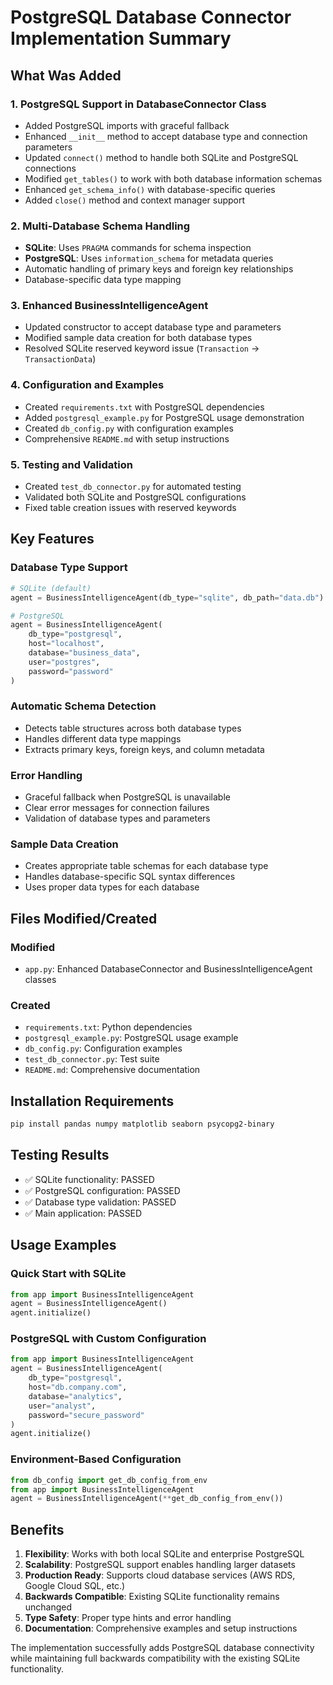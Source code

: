 # PostgreSQL Database Connector Implementation Summary

## What Was Added

### 1. PostgreSQL Support in DatabaseConnector Class
- Added PostgreSQL imports with graceful fallback
- Enhanced `__init__` method to accept database type and connection parameters
- Updated `connect()` method to handle both SQLite and PostgreSQL connections
- Modified `get_tables()` to work with both database information schemas
- Enhanced `get_schema_info()` with database-specific queries
- Added `close()` method and context manager support

### 2. Multi-Database Schema Handling
- **SQLite**: Uses `PRAGMA` commands for schema inspection
- **PostgreSQL**: Uses `information_schema` for metadata queries
- Automatic handling of primary keys and foreign key relationships
- Database-specific data type mapping

### 3. Enhanced BusinessIntelligenceAgent
- Updated constructor to accept database type and parameters
- Modified sample data creation for both database types
- Resolved SQLite reserved keyword issue (`Transaction` → `TransactionData`)

### 4. Configuration and Examples
- Created `requirements.txt` with PostgreSQL dependencies
- Added `postgresql_example.py` for PostgreSQL usage demonstration
- Created `db_config.py` with configuration examples
- Comprehensive `README.md` with setup instructions

### 5. Testing and Validation
- Created `test_db_connector.py` for automated testing
- Validated both SQLite and PostgreSQL configurations
- Fixed table creation issues with reserved keywords

## Key Features

### Database Type Support
```python
# SQLite (default)
agent = BusinessIntelligenceAgent(db_type="sqlite", db_path="data.db")

# PostgreSQL
agent = BusinessIntelligenceAgent(
    db_type="postgresql",
    host="localhost",
    database="business_data",
    user="postgres",
    password="password"
)
```

### Automatic Schema Detection
- Detects table structures across both database types
- Handles different data type mappings
- Extracts primary keys, foreign keys, and column metadata

### Error Handling
- Graceful fallback when PostgreSQL is unavailable
- Clear error messages for connection failures
- Validation of database types and parameters

### Sample Data Creation
- Creates appropriate table schemas for each database type
- Handles database-specific SQL syntax differences
- Uses proper data types for each database

## Files Modified/Created

### Modified
- `app.py`: Enhanced DatabaseConnector and BusinessIntelligenceAgent classes

### Created
- `requirements.txt`: Python dependencies
- `postgresql_example.py`: PostgreSQL usage example
- `db_config.py`: Configuration examples
- `test_db_connector.py`: Test suite
- `README.md`: Comprehensive documentation

## Installation Requirements

```bash
pip install pandas numpy matplotlib seaborn psycopg2-binary
```

## Testing Results
- ✅ SQLite functionality: PASSED
- ✅ PostgreSQL configuration: PASSED  
- ✅ Database type validation: PASSED
- ✅ Main application: PASSED

## Usage Examples

### Quick Start with SQLite
```python
from app import BusinessIntelligenceAgent
agent = BusinessIntelligenceAgent()
agent.initialize()
```

### PostgreSQL with Custom Configuration
```python
from app import BusinessIntelligenceAgent
agent = BusinessIntelligenceAgent(
    db_type="postgresql",
    host="db.company.com",
    database="analytics",
    user="analyst",
    password="secure_password"
)
agent.initialize()
```

### Environment-Based Configuration
```python
from db_config import get_db_config_from_env
from app import BusinessIntelligenceAgent
agent = BusinessIntelligenceAgent(**get_db_config_from_env())
```

## Benefits

1. **Flexibility**: Works with both local SQLite and enterprise PostgreSQL
2. **Scalability**: PostgreSQL support enables handling larger datasets
3. **Production Ready**: Supports cloud database services (AWS RDS, Google Cloud SQL, etc.)
4. **Backwards Compatible**: Existing SQLite functionality remains unchanged
5. **Type Safety**: Proper type hints and error handling
6. **Documentation**: Comprehensive examples and setup instructions

The implementation successfully adds PostgreSQL database connectivity while maintaining full backwards compatibility with the existing SQLite functionality.
